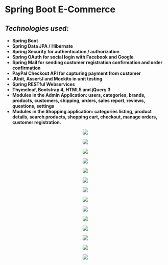 # Spring Boot E-Commerce 

## ***Technologies used:***

* **Spring Boot**
* **Spring Data JPA / Hibernate**
* **Spring Security for authentication / authorization**
* **Spring OAuth for social login with Facebook and Google**
* **Spring Mail for sending customer registration confirmation and order confirmation**
* **PayPal Checkout API for capturing payment from customer**
* **JUnit, AssertJ and Mockito in unit testing**
* **Spring RESTful Webservices**
* **Thymeleaf, Bootstrap 4, HTML5 and jQuery 3**
* **Modules in the Admin Application: users, categories, brands, products, customers, shipping, orders, sales report, reviews, questions, settings**
* **Modules in the Shopping application: categories listing, product details, search products, shopping cart, checkout, manage orders, customer registration.**

<p align = "center">
<img src="https://github.com/iizdebski/shopme/blob/master/images_for_README/shopme_01.JPG">
</p>

<p align = "center">
<img src="https://github.com/iizdebski/shopme/blob/master/images_for_README/shopme_02.JPG">
</p>

<p align = "center">
<img src="https://github.com/iizdebski/shopme/blob/master/images_for_README/shopme_03.JPG">
</p>

<p align = "center">
<img src="https://github.com/iizdebski/shopme/blob/master/images_for_README/shopme_04.JPG">
</p>

<p align = "center">
<img src="https://github.com/iizdebski/shopme/blob/master/images_for_README/shopme_05.JPG">
</p>

<p align = "center">
<img src="https://github.com/iizdebski/shopme/blob/master/images_for_README/shopme_06.JPG">
</p>

<p align = "center">
<img src="https://github.com/iizdebski/shopme/blob/master/images_for_README/shopme_07.JPG">
</p>

<p align = "center">
<img src="https://github.com/iizdebski/shopme/blob/master/images_for_README/shopme_08.JPG">
</p>

<p align = "center">
<img src="https://github.com/iizdebski/shopme/blob/master/images_for_README/shopme_09.JPG">
</p>

<p align = "center">
<img src="https://github.com/iizdebski/shopme/blob/master/images_for_README/shopme10.JPG">
</p>

<p align = "center">
<img src="https://github.com/iizdebski/shopme/blob/master/images_for_README/shopme11.JPG">
</p>

<p align = "center">
<img src="https://github.com/iizdebski/shopme/blob/master/images_for_README/shopme12.JPG">
</p>

<p align = "center">
<img src="https://github.com/iizdebski/shopme/blob/master/images_for_README/shopme14.JPG">
</p>

<p align = "center">
<img src="https://github.com/iizdebski/shopme/blob/master/images_for_README/shopme15.JPG">
</p>